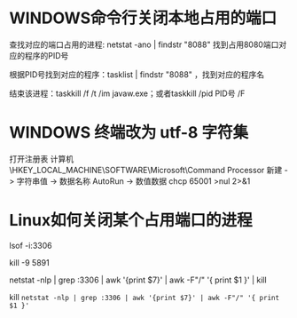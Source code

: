 # WINDOWS命令行关闭本地占用的端口

查找对应的端口占用的进程: netstat -ano | findstr "8088" 找到占用8080端口对应的程序的PID号 

根据PID号找到对应的程序：tasklist | findstr "8088" ，找到对应的程序名 

结束该进程：taskkill /f /t /im javaw.exe；或者taskkill /pid PID号 /F


# WINDOWS 终端改为 utf-8 字符集

打开注册表 计算机\HKEY_LOCAL_MACHINE\SOFTWARE\Microsoft\Command Processor
新建 -> 字符串值 -> 数据名称 AutoRun -> 数值数据 chcp 65001 >nul 2>&1

# Linux如何关闭某个占用端口的进程
lsof -i:3306

kill -9 5891


netstat -nlp | grep :3306 | awk '{print $7}' | awk -F"/" '{ print $1 }' | kill 

kill `netstat -nlp | grep :3306 | awk '{print $7}' | awk -F"/" '{ print $1 }'` 
